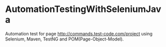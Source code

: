 # AutomationTestingWithSeleniumJava
Automation test for page http://commands.test-code.com/project using Selenium, Maven, TestNG and POM(Page-Object-Model). 
